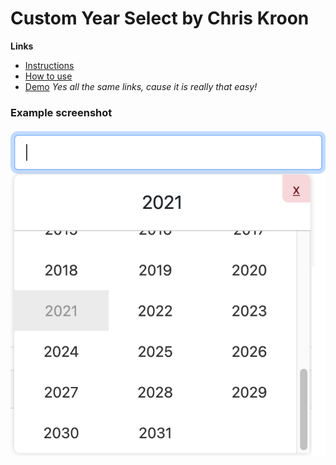 # Custom Year Select by Chris Kroon

**Links**
- [Instructions](https://chriskroon.github.io/year-select/example/)
- [How to use](https://chriskroon.github.io/year-select/example/)
- [Demo](https://chriskroon.github.io/year-select/example/)
*Yes all the same links, cause it is really that easy!*

### Example screenshot
![Example image](https://raw.githubusercontent.com/chriskroon/year-select/main/example/screenshot.png)
